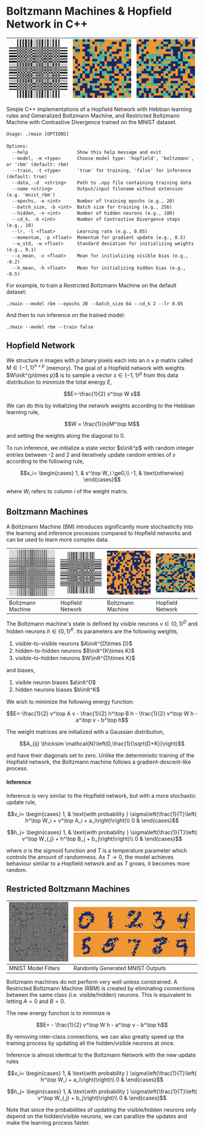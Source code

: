 # Boltzmann Machines & Hopfield Network in C++

| ![](models/food.png) | ![](output/donut.gif)  | ![](output/burger.gif) |
|---------------|------------------------|------------------------|

Simple C++ implementations of a Hopfield Network with Hebbian learning rules and Generalized Boltzmann Machine, and Restricted Boltzmann Machine with Contrastive Divergence trained on the MNIST dataset.

```[commandline]
Usage: ./main [OPTIONS]

Options:
  --help                  Show this help message and exit
  --model, -m <type>      Choose model type: 'hopfield', 'boltzmann', or 'rbm' (default: rbm)
  --train, -t <type>      'true' for training, 'false' for inference (default: true)
  --data, -d  <string>    Path to .npy file containing training data
  --name <string>         Output/input filename without extension (e.g. 'mnist_rbm')
  --epochs, -e <int>      Number of training epochs (e.g., 20)
  --batch_size, -b <int>  Batch size for training (e.g., 256)
  --hidden, -n <int>      Number of hidden neurons (e.g., 100)
  --cd_k, -k <int>        Number of Contrastive Divergence steps (e.g., 10)
  --lr, -l <float>        Learning rate (e.g., 0.05)
  --momentum, -p <float>  Momentum for gradient update (e.g., 0.5)
  --w_std, -w <float>     Standard deviation for initializing weights (e.g., 0.1)
  --x_mean, -x <float>    Mean for initializing visible bias (e.g., -0.2)
  --h_mean, -h <float>    Mean for initializing hidden bias (e.g., -0.5)
```

For example, to train a Restricted Boltzmann Machine on the default dataset:
```
./main --model rbm --epochs 20 --batch_size 64 --cd_k 2 --lr 0.05
```

And then to run inference on the trained model:
```
./main --model rbm --train false
```

## Hopfield Network

We structure $n$ images with $p$ binary pixels each into an $n\times p$ matrix called $M\in\{-1,1\}^{n\times p}$ (memory). The goal of a Hopfield network with weights $W\inℝ^{p\times p}$ is to sample a vector $s\in\{-1,1\}^p$ from this data distribution to minimize the total energy $E$,

$$E=-\frac{1}{2} s^\top W s$$

We can do this by initializing the network weights according to the Hebbian learning rule,

$$W = \frac{1}{n}M^\top M$$

and setting the weights along the diagonal to 0.

To run inference, we initialize a state vector $s\inℝ^p$ with random integer entries between -2 and 2 and iteratively update random entries of $s$ according to the following rule,

$$s_i= \begin{cases}
1, &          s^\top W_i \ge0,\\
-1, &         \text{otherwise}
\end{cases}$$

where $W_i$ refers to column $i$ of the weight matrix.

## Boltzmann Machines

A Boltzmann Machine (BM) introduces significantly more stochasticity into the learning and inference processes compared to Hopfield networks and can be used to learn more complex data.

| ![](models/food_bm.A.png)  | ![](models/food_hopfield.png) | ![](output/burger_bm.gif) | ![](output/burger.gif) |
|----------------------------|-------------------------------|---------------------------|------------------------|
| Boltzmann Machine          | Hopfield Network              | Boltzmann Machine         | Hopfield Network       |

The Boltzmann machine's state is defined by  visible neurons $v\in \{0,1\}^D$ and hidden neurons $h\in \{0,1\}^K$. Its parameters are the following weights,

1. visible-to-visible neurons $A\inℝ^{D\times D}$
2. hidden-to-hidden neurons $B\inℝ^{K\times K}$
3. visible-to-hidden neurons $W\inℝ^{D\times K}$

and biases,

1. visible neuron biases $a\inℝ^D$
2. hidden neurons biases $b\inℝ^K$

We wish to minimize the following energy function:

$$E=-\frac{1}{2} v^\top A v - \frac{1}{2} h^\top B h - \frac{1}{2} v^\top W h -  a^\top v -  b^\top h$$

The weight matrices are initialized with a Gaussian distribution,

$$A_{ij} \thicksim \mathcal{N}\left(0,\frac{1}{\sqrt{D+K}}\right)$$

and have their diagonals set to zero. Unlike the deterministic training of the Hopfield network, the Boltzmann machine follows a gradient-descent-like process.

#### Inference

Inference is very similar to the Hopfield network, but with a more stochastic update rule,

$$v_i= \begin{cases}
1, &         \text{with probability } \sigma\left(\frac{1}{T}\left( h^\top W_i +  v^\top A_i + a_i\right)\right)\\
0 &         
\end{cases}$$

$$h_j= \begin{cases}
1, &         \text{with probability } \sigma\left(\frac{1}{T}\left( v^\top W_{,j} +  h^\top B_j + b_j\right)\right)\\
0 &         
\end{cases}$$

where $\sigma$ is the sigmoid function and $T$ is a temperature parameter which controls the amount of randomness. As $T\rightarrow0$, the model achieves behaviour similar to a Hopfield network and as $T$ grows, it becomes more random.

## Restricted Boltzmann Machines

| ![](models/rbm.jpg) | ![](output/01234.png) ![](output/56789.png) |
|---------------------|---------------------------------------------|
| MNIST Model Filters | Randomly Generated MNIST Outputs            |

Boltzmann machines do not perform very well unless constrained. A Restricted Boltzmann Machine (RBM) is created by eliminating connections between the same class (i.e. visible/hidden) neurons. This is equivalent to letting $A=0$ and $B=0$.

The new energy function is to minimize is

$$E= - \frac{1}{2} v^\top W h -  a^\top v -  b^\top h$$

By removing inter-class connections, we can also greatly speed up the training process by updating all the hidden/visible neurons at once.


Inference is almost identical to the Boltzmann Network with the new update rules

$$v_i= \begin{cases}
1, &         \text{with probability } \sigma\left(\frac{1}{T}\left( h^\top W_i + a_i\right)\right)\\
0 &         
\end{cases}$$

$$h_j= \begin{cases}
1, &         \text{with probability } \sigma\left(\frac{1}{T}\left( v^\top W_{,j} + b_j\right)\right)\\
0 &         
\end{cases}$$

Note that since the probabilities of updating the visible/hidden neurons only depend on the hidden/visible neurons, we can parallize the updates and make the learning process faster.
